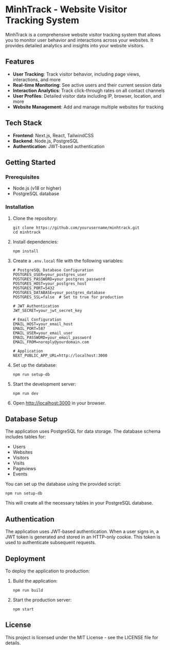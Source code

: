 # MinhTrack - Website Visitor Tracking System

MinhTrack is a comprehensive website visitor tracking system that allows you to monitor user behavior and interactions across your websites. It provides detailed analytics and insights into your website visitors.

## Features

- **User Tracking**: Track visitor behavior, including page views, interactions, and more
- **Real-time Monitoring**: See active users and their current session data
- **Interaction Analytics**: Track click-through rates on all contact channels
- **User Profiles**: Detailed visitor data including IP, browser, location, and more
- **Website Management**: Add and manage multiple websites for tracking

## Tech Stack

- **Frontend**: Next.js, React, TailwindCSS
- **Backend**: Node.js, PostgreSQL
- **Authentication**: JWT-based authentication

## Getting Started

### Prerequisites

- Node.js (v18 or higher)
- PostgreSQL database

### Installation

1. Clone the repository:
   ```
   git clone https://github.com/yourusername/minhtrack.git
   cd minhtrack
   ```

2. Install dependencies:
   ```
   npm install
   ```

3. Create a `.env.local` file with the following variables:
   ```
   # PostgreSQL Database Configuration
   POSTGRES_USER=your_postgres_user
   POSTGRES_PASSWORD=your_postgres_password
   POSTGRES_HOST=your_postgres_host
   POSTGRES_PORT=5432
   POSTGRES_DATABASE=your_postgres_database
   POSTGRES_SSL=false  # Set to true for production

   # JWT Authentication
   JWT_SECRET=your_jwt_secret_key

   # Email Configuration
   EMAIL_HOST=your_email_host
   EMAIL_PORT=587
   EMAIL_USER=your_email_user
   EMAIL_PASSWORD=your_email_password
   EMAIL_FROM=noreply@yourdomain.com

   # Application
   NEXT_PUBLIC_APP_URL=http://localhost:3000
   ```

4. Set up the database:
   ```
   npm run setup-db
   ```

5. Start the development server:
   ```
   npm run dev
   ```

6. Open [http://localhost:3000](http://localhost:3000) in your browser.

## Database Setup

The application uses PostgreSQL for data storage. The database schema includes tables for:

- Users
- Websites
- Visitors
- Visits
- Pageviews
- Events

You can set up the database using the provided script:

```
npm run setup-db
```

This will create all the necessary tables in your PostgreSQL database.

## Authentication

The application uses JWT-based authentication. When a user signs in, a JWT token is generated and stored in an HTTP-only cookie. This token is used to authenticate subsequent requests.

## Deployment

To deploy the application to production:

1. Build the application:
   ```
   npm run build
   ```

2. Start the production server:
   ```
   npm start
   ```

## License

This project is licensed under the MIT License - see the LICENSE file for details.
